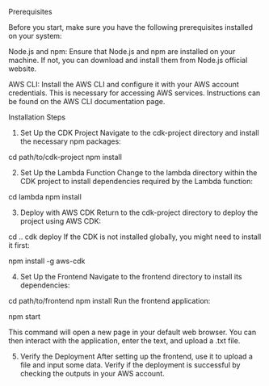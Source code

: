 Prerequisites

Before you start, make sure you have the following prerequisites installed on your system:

Node.js and npm: Ensure that Node.js and npm are installed on your machine. If not, you can download and install them from Node.js official website.

AWS CLI: Install the AWS CLI and configure it with your AWS account credentials. This is necessary for accessing AWS services. Instructions can be found on the AWS CLI documentation page.

Installation Steps

1. Set Up the CDK Project
Navigate to the cdk-project directory and install the necessary npm packages:

cd path/to/cdk-project
npm install

2. Set Up the Lambda Function
Change to the lambda directory within the CDK project to install dependencies required by the Lambda function:

cd lambda
npm install

3. Deploy with AWS CDK
Return to the cdk-project directory to deploy the project using AWS CDK:

cd ..
cdk deploy
If the CDK is not installed globally, you might need to install it first:

npm install -g aws-cdk

4. Set Up the Frontend
Navigate to the frontend directory to install its dependencies:

cd path/to/frontend
npm install
Run the frontend application:

npm start

This command will open a new page in your default web browser. You can then interact with the application, enter the text, and upload a .txt file.

5. Verify the Deployment
After setting up the frontend, use it to upload a file and input some data. Verify if the deployment is successful by checking the outputs in your AWS account.